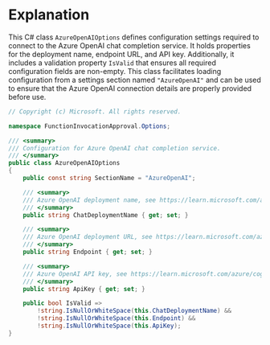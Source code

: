 # Explanation
This C# class `AzureOpenAIOptions` defines configuration settings required to connect to the Azure OpenAI chat completion service. It holds properties for the deployment name, endpoint URL, and API key. Additionally, it includes a validation property `IsValid` that ensures all required configuration fields are non-empty. This class facilitates loading configuration from a settings section named `"AzureOpenAI"` and can be used to ensure that the Azure OpenAI connection details are properly provided before use.

```csharp
// Copyright (c) Microsoft. All rights reserved.

namespace FunctionInvocationApproval.Options;

/// <summary>
/// Configuration for Azure OpenAI chat completion service.
/// </summary>
public class AzureOpenAIOptions
{
    public const string SectionName = "AzureOpenAI";

    /// <summary>
    /// Azure OpenAI deployment name, see https://learn.microsoft.com/azure/cognitive-services/openai/how-to/create-resource
    /// </summary>
    public string ChatDeploymentName { get; set; }

    /// <summary>
    /// Azure OpenAI deployment URL, see https://learn.microsoft.com/azure/cognitive-services/openai/quickstart
    /// </summary>
    public string Endpoint { get; set; }

    /// <summary>
    /// Azure OpenAI API key, see https://learn.microsoft.com/azure/cognitive-services/openai/quickstart
    /// </summary>
    public string ApiKey { get; set; }

    public bool IsValid =>
        !string.IsNullOrWhiteSpace(this.ChatDeploymentName) &&
        !string.IsNullOrWhiteSpace(this.Endpoint) &&
        !string.IsNullOrWhiteSpace(this.ApiKey);
}
```